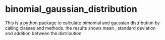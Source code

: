 # binomial_gaussian_distribution

This is a python package to calculate bimomial and gaussian distribution by calling classes and methods.
the results shows mean , standard deviation and addition between the distribution.

